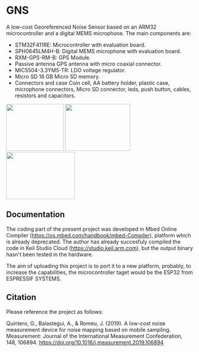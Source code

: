 # GNS
 A low-cost Georeferenced Noise Sensor based on an ARM32 microcontroller and a digital MEMS microphone. The main components are:
 
- STM32F411RE: Microcontroller with evaluation board.
- SPH0645LM4H-B: Digital MEMS microphone with evaluation board.
- RXM-GPS-RM-B: GPS Module.
- Passive antenna GPS antenna with micro coaxial connector.
- MIC5504-3.3YM5-TR: LDO voltage regulator.
- Micro SD 16 GB Micro SD memory.
- Connectors and case Coin cell, AA battery holder, plastic case, microphone connectors, Micro SD connector, leds,
push button, cables, resistors and capacitors.

<img src="/figures/GNS_MAIN.jpg" width="155" height="126"> <img src="/figures/GNS_cables.jpg" width="175" height="126"> <img src="/figures/GNS_mics.jpg" width="185" height="126">

## Documentation

The coding part of the present project was developed in Mbed Online Compiler (https://os.mbed.com/handbook/mbed-Compiler), platform which is already deprecated. The author has already succesfuly compiled the code in  Keil Studio Cloud (https://studio.keil.arm.com), but the output binary hasn't been tested in the hardware.

The aim of uploading this project is to port it to a new platform, probably, to increase the capabilities, the microcontroller taget would be the ESP32 from ESPRESSIF SYSTEMS.

## Citation

Please reference the project as follows:

Quintero, G., Balastegui, A., & Romeu, J. (2019). A low-cost noise measurement device for noise mapping based on mobile sampling. Measurement: Journal of the International Measurement Confederation, 148, 106894. https://doi.org/10.1016/j.measurement.2019.106894
